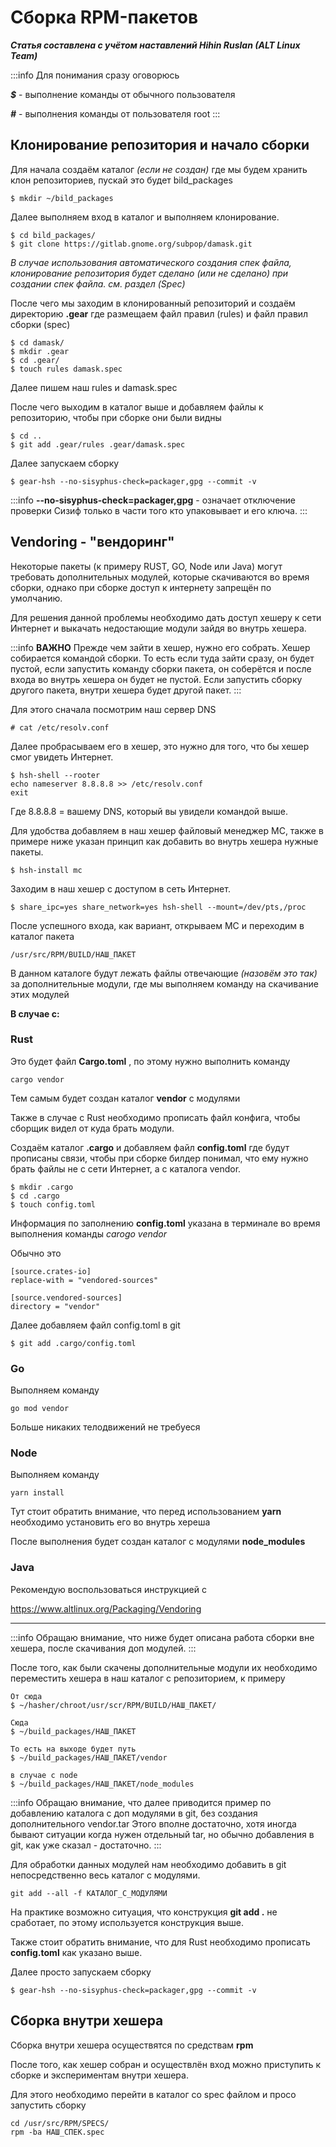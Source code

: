 # Сборка RPM-пакетов

***Статья составлена с учётом наставлений Hihin Ruslan (ALT Linux Team)***

:::info
Для понимания сразу оговорюсь

***$*** - выполнение команды от обычного пользователя

***#*** - выполнения команды от пользователя root
:::

## Клонирование репозитория и начало сборки

Для начала создаём каталог _(если не создан)_ где мы будем хранить клон репозиториев, пускай это будет bild_packages

```
$ mkdir ~/bild_packages
```

Далее выполняем вход в каталог и выполняем клонирование.

```
$ cd bild_packages/
$ git clone https://gitlab.gnome.org/subpop/damask.git 
```

_В случае использования автоматического создания спек файла, клонирование репозитория будет сделано (или не сделано) при создании спек файла. см. раздел (Spec)_

После чего мы заходим в клонированный репозиторий и создаём директорию **.gear** где размещаем файл правил (rules) и файл правил сборки (spec)

```
$ cd damask/
$ mkdir .gear
$ cd .gear/
$ touch rules damask.spec
```

Далее пишем наш rules и damask.spec

После чего выходим в каталог выше и добавляем файлы к репозиторию, чтобы при сборке они были видны

```
$ cd ..
$ git add .gear/rules .gear/damask.spec
```

Далее запускаем сборку

```
$ gear-hsh --no-sisyphus-check=packager,gpg --commit -v
```

:::info
**--no-sisyphus-check=packager,gpg** - означает отключение проверки Сизиф только в части того кто упаковывает и его ключа.
:::


## Vendoring - "вендоринг"

Некоторые пакеты (к примеру RUST, GO, Node или Java) могут требовать дополнительных модулей, которые скачиваются во время сборки, однако при сборке доступ к интернету запрещён по умолчанию.

Для решения данной проблемы необходимо дать доступ хешеру к сети Интернет и выкачать недостающие модули зайдя во внутрь хешера.

:::info
**ВАЖНО**
Прежде чем зайти в хешер, нужно его собрать.
Хешер собирается командой сборки.
То есть если туда зайти сразу, он будет пустой, если запустить команду сборки пакета, он соберётся и после входа во внутрь хешера он будет не пустой.
Если запустить сборку другого пакета, внутри хешера будет другой пакет.
:::

Для этого сначала посмотрим наш сервер DNS

```
# cat /etc/resolv.conf
```

Далее пробрасываем его в хешер, это нужно для того, что бы хешер смог увидеть Интернет.

```
$ hsh-shell --rooter
echo nameserver 8.8.8.8 >> /etc/resolv.conf
exit
```

Где 8.8.8.8 = вашему DNS, который вы увидели командой выше.

Для удобства добавляем в наш хешер файловый менеджер MC, также в примере ниже указан принцип как добавить во внутрь хешера нужные пакеты.

```
$ hsh-install mc
```

Заходим в наш хешер с доступом в сеть Интернет.

```
$ share_ipc=yes share_network=yes hsh-shell --mount=/dev/pts,/proc
```

После успешного входа, как вариант, открываем MC и переходим в каталог пакета

```
/usr/src/RPM/BUILD/НАШ_ПАКЕТ
```

В данном каталоге будут лежать файлы отвечающие _(назовём это так)_ за дополнительные модули, где мы выполняем команду на скачивание этих модулей

**В случае с:**

### Rust

Это будет файл **Cargo.toml** , по этому нужно выполнить команду

```
cargo vendor
```

Тем самым будет создан каталог **vendor** с модулями

Также в случае с Rust необходимо прописать файл конфига, чтобы сборщик видел от куда брать модули.

Создаём каталог **.cargo** и добавляем файл **config.toml** где будут прописаны связи, чтобы при сборке билдер понимал, что ему нужно брать файлы не с сети Интернет, а с каталога vendor.

```
$ mkdir .cargo
$ cd .cargo
$ touch config.toml
```

Информация по заполнению **config.toml** указана в терминале во время выполнения команды _carogo vendor_

Обычно это

```
[source.crates-io]
replace-with = "vendored-sources"

[source.vendored-sources]
directory = "vendor"
```

Далее добавляем файл config.toml в git

```
$ git add .cargo/config.toml
```

### Go

Выполняем команду

```
go mod vendor
```

Больше никаких телодвижений не требуеся

### Node

Выполняем команду

```
yarn install
```

Тут стоит обратить внимание, что перед использованием **yarn** необходимо установить его во внутрь хереша

После выполнения будет создан каталог с модулями **node_modules**

### Java

Рекомендую воспользоваться инструкцией с 

https://www.altlinux.org/Packaging/Vendoring


***

:::info
Обращаю внимание, что ниже будет описана работа сборки вне хешера, после скачивания доп модулей.
:::

После того, как были скачены дополнительные модули их необходимо переместить хешера в наш каталог с репозиторием, к примеру

```
От сюда
$ ~/hasher/chroot/usr/scr/RPM/BUILD/НАШ_ПАКЕТ/

Сюда
$ ~/build_packages/НАШ_ПАКЕТ

То есть на выходе будет путь
$ ~/build_packages/НАШ_ПАКЕТ/vendor

в случае с node
$ ~/build_packages/НАШ_ПАКЕТ/node_modules
```

:::info
Обращаю внимание, что далее приводится пример по добавлению каталога с доп модулями в git, без создания дополнительного vendor.tar
Этого вполне достаточно, хотя иногда бывают ситуации когда нужен отдельный tar, но обычно добавления в git, как уже сказал - достаточно.
:::

Для обработки данных модулей нам необходимо добавить в git непосредственно весь каталог с модулями.

```
git add --all -f КАТАЛОГ_С_МОДУЛЯМИ
```

На практике возможно ситуация, что конструкция **git add .** не сработает, по этому используется конструкция выше.

Также стоит обратить внимание, что для Rust необходимо прописать **config.toml** как указано выше.

Далее просто запускаем сборку

```
$ gear-hsh --no-sisyphus-check=packager,gpg --commit -v
```

## Сборка внутри хешера

Сборка внутри хешера осуществятся по средствам **rpm**

После того, как хешер собран и осуществлён вход можно приступить к сборке и экспериментам внутри хешера.

Для этого необходимо перейти в каталог со spec файлом и просо запустить сборку

```
cd /usr/src/RPM/SPECS/
rpm -ba НАШ_СПЕК.spec
```